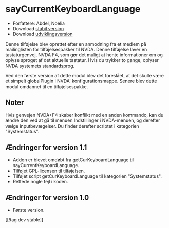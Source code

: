 # sayCurrentKeyboardLanguage #

*	 Forfattere: Abdel, Noelia
*	 Download [stabil version][1]
*	 Download [udviklingsversion][1]

Denne tilføjelse blev oprettet efter en anmodning fra et medlem på
mailinglisten for tilføjelsespakker til NVDA. Denne tilføjelse laver en
tastaturgenvej, NVDA   F4, som gør det muligt at hente informationer om og
oplyse sproget af det aktuelle tastatur. Hvis du trykker to gange, oplyser
NVDA systemets standardsprog.

Ved den første version af dette modul blev det foreslået, at det skulle være
et simpelt globalPlugin i NVDA' konfigurationsmappe. Senere blev dette modul
omdannet til en tilføjelsespakke.

## Noter

Hvis genvejen NVDA+F4 skaber konflikt med en anden kommando, kan du ændre
den ved at gå til menuen Indstillinger i NVDA-menuen, og derefter vælge
inputbevægelser. Du finder derefter scriptet i kategorien "Systemstatus".

## Ændringer for version 1.1

*	 Addon er blevet omdøbt fra getCurKeyboardLanguage til
   sayCurrentKeyboardLanguage.
*	 Tilføjet GPL-licensen til tilføjelsen.
*	 Tilføjet script getCurKeyboardLanguage til kategorien "Systemstatus".
*	 Rettede nogle fejl i koden.

## Ændringer for version 1.0

*	 Første version.

[[!tag dev stable]]

[1]: https://addons.nvda-project.org/files/get.php?file=ckbl
